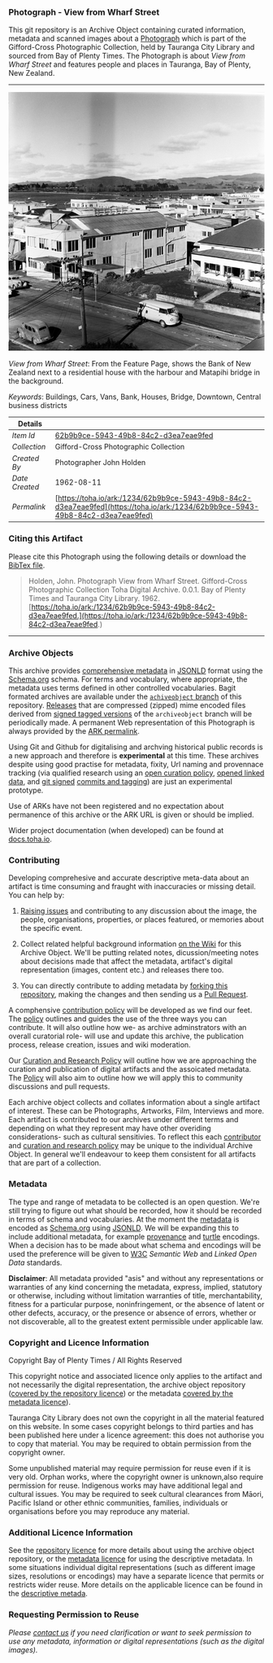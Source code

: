 ### Photograph - View from Wharf Street

This git repository is an Archive Object containing curated information, metadata and scanned images about a [Photograph](https://toha.io/ark:/1234/62b9b9ce-5943-49b8-84c2-d3ea7eae9fed) which is part of the Gifford-Cross Photographic Collection, held by Tauranga City Library and sourced from Bay of Plenty Times. The Photograph is about *View from Wharf Street* and features people and places in Tauranga, Bay of Plenty, New Zealand.

---

![View from Wharf Street](data/image/62b9b9ce-5943-49b8-84c2-d3ea7eae9fed.web.large.jpg)

*View from Wharf Street*: From the Feature Page, shows the Bank of New Zealand next to a residential house with the harbour and Matapihi bridge in the background.

*Keywords*: Buildings, Cars, Vans, Bank, Houses, Bridge, Downtown, Central business districts

| Details       |         |
| ------------- | -------- |
| *Item Id*     | [62b9b9ce-5943-49b8-84c2-d3ea7eae9fed](https://toha.io/ark:/1234/62b9b9ce-5943-49b8-84c2-d3ea7eae9fed) |
| *Collection*  | Gifford-Cross Photographic Collection |
| *Created By*  | Photographer John Holden |
| *Date Created* | 1962-08-11 |
| *Permalink*   | [https://toha.io/ark:/1234/62b9b9ce-5943-49b8-84c2-d3ea7eae9fed](https://toha.io/ark:/1234/62b9b9ce-5943-49b8-84c2-d3ea7eae9fed) |

### Citing this Artifact

Please cite this Photograph using the following details or download the [BibTex file](metadata/reference.bib).

> Holden, John. Photograph View from Wharf Street. Gifford-Cross Photographic Collection Toha Digital Archive. 0.0.1. Bay of Plenty Times and Tauranga City Library. 1962.<br />
  [https://toha.io/ark:/1234/62b9b9ce-5943-49b8-84c2-d3ea7eae9fed.](https://toha.io/ark:/1234/62b9b9ce-5943-49b8-84c2-d3ea7eae9fed.)

---

### Archive Objects

This archive provides [comprehensive metadata](metadata/description.json) in [JSONLD](https://www.w3.org/TR/json-ld/) format using the [Schema.org](https://schema.org) schema. For terms and vocabulary, where appropriate, the metadata uses terms defined in other controlled vocabularies. Bagit formated archives are available under the [```achiveobject``` branch](https://github.com/tgalib/ao-62b9b9ce-5943-49b8-84c2-d3ea7eae9fed/tree/archiveobject) of this repository. [Releases](https://github.com/tgalib/ao-62b9b9ce-5943-49b8-84c2-d3ea7eae9fed/releases) that are compressed (zipped) mime encoded files derived from [signed tagged versions](https://git-scm.com/book/en/v2/Git-Basics-Tagging) of the ```archiveobject``` branch will be periodically made. A permanent Web representation of this Photograph is always provided by the [ARK permalink](https://toha.io/ark:/1234/62b9b9ce-5943-49b8-84c2-d3ea7eae9fed).

Using Git and Github for digitalising and archving historical public records is a new approach and therefore is **experimental** at this time. These archives despite using good practise for metadata, fixity, Url naming and provennace tracking (via qualified research using an [open curation policy](POLICY.md), [opened linked data](https://www.w3.org/standards/semanticweb/data), and [git signed](https://git-scm.com/book/en/v2/Git-Tools-Signing-Your-Work) [commits and tagging](https://github.com/blog/2144-gpg-signature-verification)) are just an experimental prototype.

Use of ARKs have not been registered and no expectation about permanence of this archive or the ARK URL is given or should be implied.

Wider project documentation (when developed) can be found at [docs.toha.io](https://docs.toha.io).

### Contributing

Developing comprehesive and accurate descriptive meta-data about an artifact is time consuming and fraught with inaccuracies or missing detail. You can help by:

1. [Raising issues](https://github.com/tgalib/ao-62b9b9ce-5943-49b8-84c2-d3ea7eae9fed/issues) and contributing to any discussion about the image, the people, organisations, properties, or places featured, or memories about the specific event.

2. Collect related helpful background information [on the Wiki](https://github.com/tgalib/ao-62b9b9ce-5943-49b8-84c2-d3ea7eae9fed/wiki) for this Archive Object. We'll be putting related notes, dicussion/meeting notes about decisions made that affect the metadata, artifact's digital representation (images, content etc.) and releases there too.

3. You can directly contribute to adding metadata by [forking this repository](https://help.github.com/articles/fork-a-repo/), making the changes and then sending us a [Pull Request](https://help.github.com/articles/creating-a-pull-request/).

A comphensive [contribution policy](CONTRIBUTOR.md) will be developed as we find our feet. The [policy](CONTRIBUTOR.md) outlines and guides the use of the three ways you can contribute. It will also outline how we- as archive adminstrators with an overall curatorial role- will use and update this archive, the publication process, release creation, issues and wiki moderation.

Our [Curation and Research Policy](POLICY.md) will outline how we are approaching the curation and publication of digital artifacts and the assoicated metadata. The [Policy](POLICY.md) will also aim to outline how we will apply this to community discussions and pull requests.

Each archive object collects and collates information about a single artifact of interest. These can be Photographs, Artworks, Film, Interviews and more. Each artifact is contributed to our archives under different terms and depending on what they represent may have other overiding considerations- such as cultural sensitivies. To reflect this each [contributor](CONTRIBUTOR.md) and [curation and research policy](POLICY.md) may be unique to the individual Archive Object. In general we'll endeavour to keep them consistent for all artifacts that are part of a collection.

### Metadata

The type and range of metadata to be collected is an open question. We're still trying to figure out what should be recorded, how it should be recorded in terms of schema and vocabularies. At the moment the [metadata](metadata/description.json) is encoded as [Schema.org](https://schema.org) using [JSONLD](https://www.w3.org/TR/json-ld/). We will be expanding this to include additional metadata, for example [provenance](https://www.w3.org/TR/prov-overview/) and [turtle](https://www.w3.org/TR/turtle/) encodings. When a decision has to be made about what schema and encodings will be used the preference will be given to [W3C](https://www.w3.org) *Semantic Web* and *Linked Open Data* standards.

**Disclaimer**: All metadata provided "as­is" and without any representations or warranties of any kind concerning the metadata, express, implied, statutory or otherwise, including without limitation warranties of title, merchantability, fitness for a particular purpose, non­infringement, or the absence of latent or other defects, accuracy, or the presence or absence of errors, whether or not discoverable, all to the greatest extent permissible under applicable law.

### Copyright and Licence Information

Copyright Bay of Plenty Times / All Rights Reserved

This copyright notice and associated licence only applies to the artifact and not necessarily the digital representation, the archive object repository ([covered by the repository licence](LICENSE.md)) or the metadata [covered by the metadata licence](metadata/LICENSE.md)).

Tauranga City Library does not own the copyright in all the material featured on this website. In some cases copyright belongs to third parties and has been published here under a licence agreement: this does not authorise you to copy that material. You may be required to obtain permission from the copyright owner.

Some unpublished material may require permission for reuse even if it is very old. Orphan works, where the copyright owner is unknown,also require permission for reuse. Indigenous works may have additional legal and cultural issues. You may be required to seek cultural clearances from Māori, Pacific Island or other ethnic communities, families, individuals or organisations before you may reproduce any material.

### Additional Licence Information

See the [repository licence](LICENSE.md) for more details about using the archive object repository, or the [metadata licence](metadata/LICENSE.md) for using the descriptive metadata. In some situations individual digital representations (such as different image sizes, resolutions or encodings) may have a separate licence that permits or restricts wider reuse. More details on the applicable licence can be found in the [descriptive metada](metadata/description.json).

### Requesting Permission to Reuse

*Please [contact us](mailto:licensing+readme@toha.io?subject=Query%20about%20licensing%20Photograph%20-%20View%20from%20Wharf%20Street%2062b9b9ce-5943-49b8-84c2-d3ea7eae9fed) if you need clarification or want to seek permission to use any metadata, information or digital representations (such as the digital images).*

